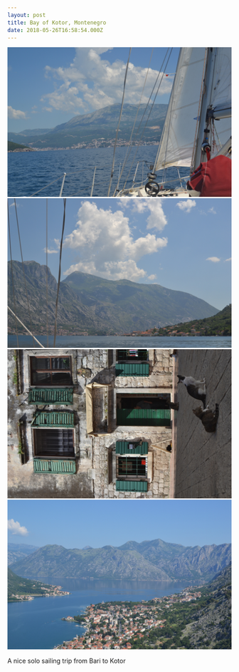 ```yaml
---
layout: post
title: Bay of Kotor, Montenegro
date: 2018-05-26T16:58:54.000Z
---
```

 ![](/files/2019-10-26-bay_of_kotor_montene_0.jpg)
 ![](/files/2019-10-26-bay_of_kotor_montene_1.jpg)
 ![](/files/2019-10-26-bay_of_kotor_montene_2.jpg)
 ![](/files/2019-10-26-bay_of_kotor_montene_3.jpg)


A nice solo sailing trip from Bari to Kotor
